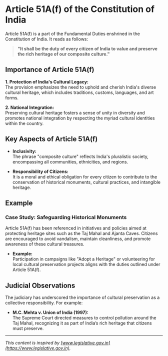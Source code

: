 # Article 51A(f) of the Constitution of India

Article 51A(f) is a part of the Fundamental Duties enshrined in the Constitution of India. It reads as follows:

> **"It shall be the duty of every citizen of India to value and preserve the rich heritage of our composite culture."**

## Importance of Article 51A(f)

**1. Protection of India's Cultural Legacy:**  
The provision emphasizes the need to uphold and cherish India's diverse cultural heritage, which includes traditions, customs, languages, and art forms.

**2. National Integration:**  
Preserving cultural heritage fosters a sense of unity in diversity and promotes national integration by respecting the myriad cultural identities within the country.

## Key Aspects of Article 51A(f)

* **Inclusivity:**  
  The phrase "composite culture" reflects India's pluralistic society, encompassing all communities, ethnicities, and regions.

* **Responsibility of Citizens:**  
  It is a moral and ethical obligation for every citizen to contribute to the conservation of historical monuments, cultural practices, and intangible heritage.

## Example

### Case Study: **Safeguarding Historical Monuments**

Article 51A(f) has been referenced in initiatives and policies aimed at protecting heritage sites such as the Taj Mahal and Ajanta Caves. Citizens are encouraged to avoid vandalism, maintain cleanliness, and promote awareness of these cultural treasures.

* **Example:**  
  Participation in campaigns like "Adopt a Heritage" or volunteering for local cultural preservation projects aligns with the duties outlined under Article 51A(f).

## Judicial Observations

The judiciary has underscored the importance of cultural preservation as a collective responsibility. For example:

* **M.C. Mehta v. Union of India (1997):**  
  The Supreme Court directed measures to control pollution around the Taj Mahal, recognizing it as part of India’s rich heritage that citizens must preserve.

---

*This content is inspired by [www.legislative.gov.in](https://www.legislative.gov.in).*
